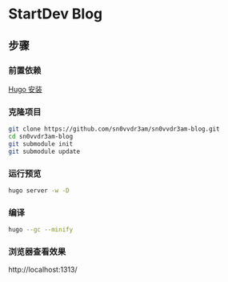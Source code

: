 # StartDev Blog


## 步骤

### 前置依赖

[Hugo 安装](https://gohugo.io/getting-started/installing/)

### 克隆项目

```bash
git clone https://github.com/sn0vvdr3am/sn0vvdr3am-blog.git
cd sn0vvdr3am-blog
git submodule init
git submodule update
```

### 运行预览

```bash
hugo server -w -D
```

### 编译

```bash
hugo --gc --minify
```

### 浏览器查看效果

http://localhost:1313/
